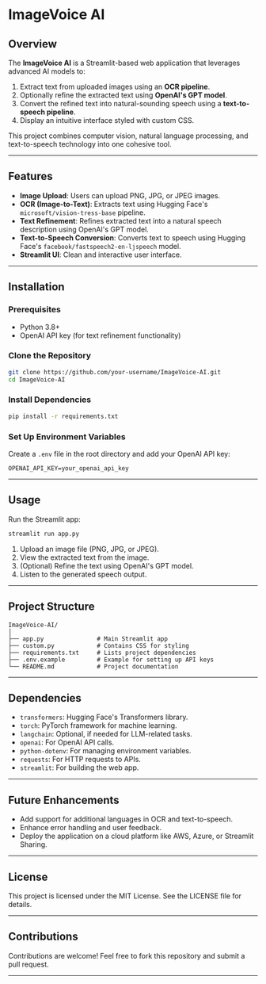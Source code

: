 # ImageVoice AI

## Overview
The **ImageVoice AI** is a Streamlit-based web application that leverages advanced AI models to:

1. Extract text from uploaded images using an **OCR pipeline**.
2. Optionally refine the extracted text using **OpenAI's GPT model**.
3. Convert the refined text into natural-sounding speech using a **text-to-speech pipeline**.
4. Display an intuitive interface styled with custom CSS.

This project combines computer vision, natural language processing, and text-to-speech technology into one cohesive tool.

---

## Features
- **Image Upload**: Users can upload PNG, JPG, or JPEG images.
- **OCR (Image-to-Text)**: Extracts text using Hugging Face's `microsoft/vision-tress-base` pipeline.
- **Text Refinement**: Refines extracted text into a natural speech description using OpenAI's GPT model.
- **Text-to-Speech Conversion**: Converts text to speech using Hugging Face's `facebook/fastspeech2-en-ljspeech` model.
- **Streamlit UI**: Clean and interactive user interface.

---

## Installation

### Prerequisites
- Python 3.8+
- OpenAI API key (for text refinement functionality)

### Clone the Repository
```bash
git clone https://github.com/your-username/ImageVoice-AI.git
cd ImageVoice-AI
```

### Install Dependencies
```bash
pip install -r requirements.txt
```

### Set Up Environment Variables
Create a `.env` file in the root directory and add your OpenAI API key:
```
OPENAI_API_KEY=your_openai_api_key
```

---

## Usage
Run the Streamlit app:
```bash
streamlit run app.py
```

1. Upload an image file (PNG, JPG, or JPEG).
2. View the extracted text from the image.
3. (Optional) Refine the text using OpenAI's GPT model.
4. Listen to the generated speech output.

---

## Project Structure
```
ImageVoice-AI/
│
├── app.py               # Main Streamlit app
├── custom.py            # Contains CSS for styling
├── requirements.txt     # Lists project dependencies
├── .env.example         # Example for setting up API keys
└── README.md            # Project documentation
```

---

## Dependencies
- `transformers`: Hugging Face's Transformers library.
- `torch`: PyTorch framework for machine learning.
- `langchain`: Optional, if needed for LLM-related tasks.
- `openai`: For OpenAI API calls.
- `python-dotenv`: For managing environment variables.
- `requests`: For HTTP requests to APIs.
- `streamlit`: For building the web app.

---

## Future Enhancements
- Add support for additional languages in OCR and text-to-speech.
- Enhance error handling and user feedback.
- Deploy the application on a cloud platform like AWS, Azure, or Streamlit Sharing.

---

## License
This project is licensed under the MIT License. See the LICENSE file for details.

---

## Contributions
Contributions are welcome! Feel free to fork this repository and submit a pull request.

---


